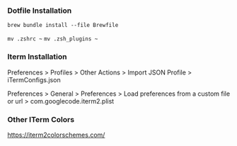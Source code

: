 ### Dotfile Installation

`brew bundle install --file Brewfile`

`mv .zshrc ~`
`mv .zsh_plugins ~`

### Iterm Installation

Preferences > Profiles > Other Actions > Import JSON Profile > iTermConfigs.json

Preferences > General > Preferences > Load preferences from a custom file or url > com.googlecode.iterm2.plist

### Other ITerm Colors

https://iterm2colorschemes.com/
